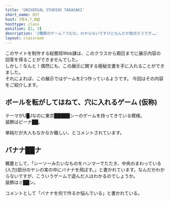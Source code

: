 ```yaml
---
title: 'UNIXERSAL STUDI0S TAKASAKI'
short_name: UST
host: 3年4,7,8組
hosttype: class
position: [2, 3]
description: '2種類のゲーム？うむむ、わからないですけどなんだか面白そうです……'
layout: classroom
---
```

このサイトを制作する総務班Web課は、このクラスから期日までに展示内容の回答を得ることができませんでした。  
しかし！なんと！偶然にも、この展示に関する極秘文書を手に入れることができました。  
それによれば、この展示ではゲームを2つ作っているようです。
今回はその内容をご紹介します。

## ボールを転がしてはねて、穴に入れるゲーム (仮称)
テーマがU█Jなのに東京█████シーのゲームを持ってきている模様。  
装飾はピーナ██。

単純だが大人もなかなか難しい、とコメントされています。

## バナナ██ナ
概要として、「シーソーみたいなものをハンマーでたたき、中央のまわっている(人力)部分のヤシの実の中にバナナを飛ばす。」と書かれています。なんだかわからないですが、こういうゲームで遊んだ人はわかるのでしょうか。  
装飾はミ██ン。

コメントとして「バナナを何で作るか悩んでいる」と書かれている。